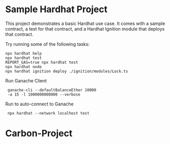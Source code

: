 # Sample Hardhat Project

This project demonstrates a basic Hardhat use case. It comes with a sample contract, a test for that contract, and a Hardhat Ignition module that deploys that contract.

Try running some of the following tasks:

```shell
npx hardhat help
npx hardhat test
REPORT_GAS=true npx hardhat test
npx hardhat node
npx hardhat ignition deploy ./ignition/modules/Lock.ts
```
Run Ganache Client
```shell
 ganache-cli --defaultBalanceEther 10000
 -a 15 -l 1000000000000 --verbose
```
Run to auto-connect to Ganache
```shell
 npx hardhat --network localhost test
```
# Carbon-Project
